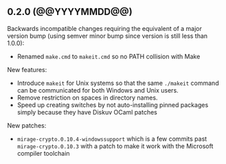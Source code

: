 ## 0.2.0 (@@YYYYMMDD@@)

Backwards incompatible changes requiring the equivalent of a major version bump
(using semver minor bump since version is still less than 1.0.0):

* Renamed `make.cmd` to `makeit.cmd` so no PATH collision with Make

New features:

* Introduce `makeit` for Unix systems so that the same `./makeit` command can be
  communicated for both Windows and Unix users.
* Remove restriction on spaces in directory names.
* Speed up creating switches by not auto-installing pinned packages simply because
  they have Diskuv OCaml patches

New patches:

* `mirage-crypto.0.10.4-windowssupport` which is a few commits past `mirage-crypto.0.10.3`
  with a patch to make it work with the Microsoft compiler toolchain
